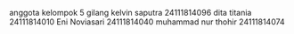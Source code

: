 anggota kelompok 5
gilang kelvin saputra 24111814096
dita titania 24111814010
Eni Noviasari 24111814040
muhammad nur thohir 24111814074
